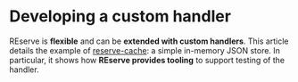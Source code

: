 # Developing a custom handler

REserve is **flexible** and can be **extended with custom handlers**.
This article details the example of [reserve-cache](https://www.npmjs.com/package/reserve-cache): a simple in-memory JSON store. In particular, it shows how **REserve provides tooling** to support testing of the handler. 
